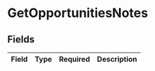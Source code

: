 # GetOpportunitiesNotes


## Fields

| Field       | Type        | Required    | Description |
| ----------- | ----------- | ----------- | ----------- |